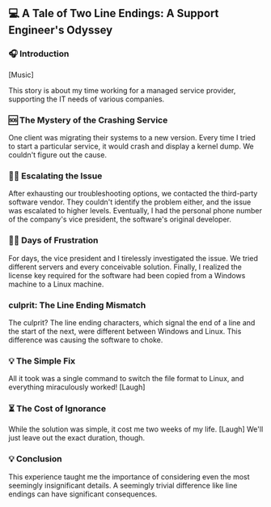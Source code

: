 ## 💻 A Tale of Two Line Endings: A Support Engineer's Odyssey

### 🎧 Introduction

[Music]

This story is about my time working for a managed service provider, supporting the IT needs of various companies.

### 🆘 The Mystery of the Crashing Service

One client was migrating their systems to a new version. Every time I tried to start a particular service, it would crash and display a kernel dump. We couldn't figure out the cause.

### 🕵️‍♀️ Escalating the Issue

After exhausting our troubleshooting options, we contacted the third-party software vendor. They couldn't identify the problem either, and the issue was escalated to higher levels. Eventually, I had the personal phone number of the company's vice president, the software's original developer.

### 👨‍💻 Days of Frustration

For days, the vice president and I tirelessly investigated the issue. We tried different servers and every conceivable solution. Finally, I realized the license key required for the software had been copied from a Windows machine to a Linux machine.

###  culprit: The Line Ending Mismatch

The culprit? The line ending characters, which signal the end of a line and the start of the next, were different between Windows and Linux. This difference was causing the software to choke.

### 💡 The Simple Fix

All it took was a single command to switch the file format to Linux, and everything miraculously worked! [Laugh]

### ⏳ The Cost of Ignorance

While the solution was simple, it cost me two weeks of my life. [Laugh] We'll just leave out the exact duration, though.

### 💡 Conclusion

This experience taught me the importance of considering even the most seemingly insignificant details. A seemingly trivial difference like line endings can have significant consequences.